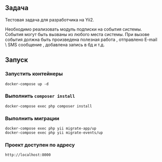 ## Задача

Тестовая задача для разработчика на Yii2. 
 
Необходимо реализовать модуль подписки на события системы.  
События могут быть вызваны из любого места системы. 
При вызове события должна быть произведена полезная работа , отправлено E-mail \ SMS сообщение , добавлена запись в бд и т.д.

## Запуск

### Запустить контейнеры
   ```
   docker-compose up -d
   ```

### Выполнить `composer install`
   ```
   docker-compose exec php composer install    
   ```

### Выполнить миграции
   ```
   docker-compose exec php yii migrate-app/up    
   docker-compose exec php yii migrate-events/up    
   ```

### Проект доступен по адресу
   ```
   http://localhost:8000
   ```
